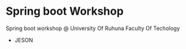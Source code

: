 # Spring boot Workshop
 Spring boot workshop @ University Of Ruhuna Faculty Of Techology
   - JESON

